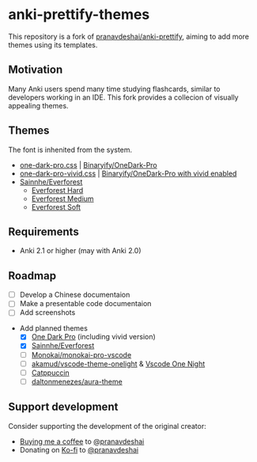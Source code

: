 # anki-prettify-themes

This repository is a fork of [pranavdeshai/anki-prettify](https://github.com/pranavdeshai/anki-prettify), aiming to add more themes using its templates.

## Motivation

Many Anki users spend many time studying flashcards, similar to developers working in an IDE. This fork provides a collecion of visually appealing themes.

## Themes

The font is inhenited from the system.

- [one-dark-pro.css](/src/styles/css/one-dark-pro-vivid.css) | [Binaryify/OneDark-Pro](https://github.com/Binaryify/OneDark-Pro)
- [one-dark-pro-vivid.css](/src/styles/css/one-dark-pro-vivid.css) | [Binaryify/OneDark-Pro with vivid enabled](https://cdn.jsdelivr.net/gh/binaryify/onedark-pro/screenshots/color.png)
- [Sainnhe/Everforest](https://github.com/sainnhe/everforest)
  - [Everforest Hard](/src/styles/css/everforest-hard.css)
  - [Everforest Medium](/src/styles/css/everforest-medium.css)
  - [Everforest Soft](/src/styles/css/everforest-soft.css)

<!-- ## Instructions

1. Create a new note type (See [Adding a note type](https://docs.ankiweb.net/editing.html#adding-a-note-type))
2. Click on `Cards` in browser mode
3. Copy the contents of `NOTETYPE-front.html` and `NOTETYPE-back.html` (from [`templates`](src/templates/default/) directory) into the _Front_ and _Back_ templates of the note type where
4. Copy the content of `THEME.css` (from [`css`](/src/styles/css) directory) into the _Styling_ section where THEME is the name of the theme
5. You can now use the new note type in your collection! -->

## Requirements
- Anki 2.1 or higher (may with Anki 2.0)

## Roadmap

- [ ] Develop a Chinese documentaion
- [ ] Make a presentable code documentaion
- [ ] Add screenshots
- Add planned themes
  - [x] [One Dark Pro](https://github.com/Binaryify/OneDark-Pro) (including vivid version)
  - [x] [Sainnhe/Everforest](https://github.com/sainnhe/everforest)
  - [ ] [Monokai/monokai-pro-vscode](https://github.com/Monokai/monokai-pro-vscode)
  - [ ] [akamud/vscode-theme-onelight](https://github.com/akamud/vscode-theme-onelight) & [Vscode One Night](https://github.com/akamud/vscode-theme-onedark)
  - [ ] [Catppuccin](https://github.com/catppuccin)
  - [ ] [daltonmenezes/aura-theme](https://github.com/daltonmenezes/aura-theme)

## Support development

Consider supporting the development of the original creator:

- [Buying me a coffee](https://www.buymeacoffee.com/pranavdeshai) to [@pranavdeshai](https://github.com/pranavdeshai/)
- Donating on [Ko-fi](https://ko-fi.com/pranavdeshai) to [@pranavdeshai](https://github.com/pranavdeshai/)
